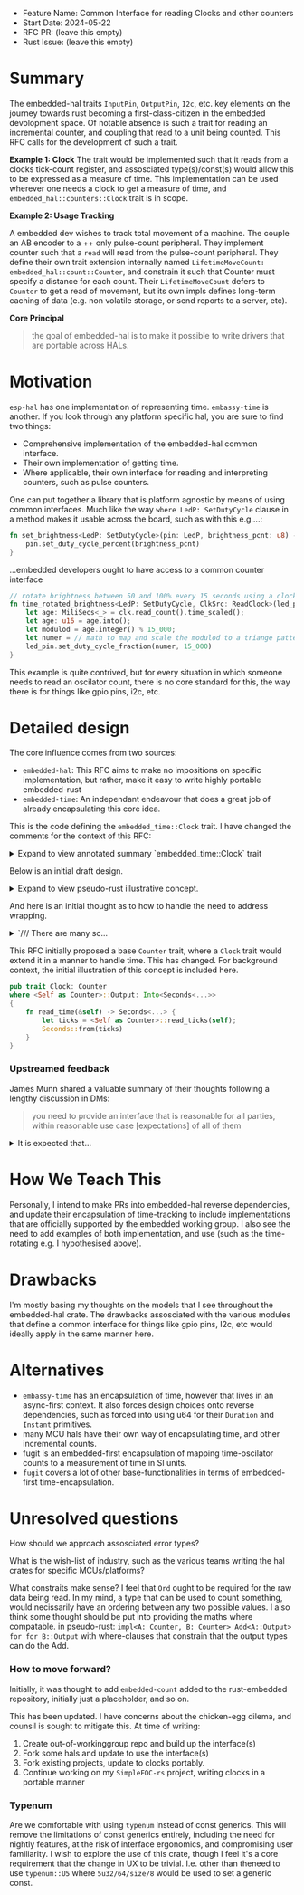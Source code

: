 - Feature Name: Common Interface for reading Clocks and other counters
- Start Date: 2024-05-22
- RFC PR: (leave this empty)
- Rust Issue: (leave this empty)

# Summary
[summary]: #summary

The embedded-hal traits `InputPin`, `OutputPin`, `I2c`, etc. key elements on the journey towards rust becoming
a first-class-citizen in the embedded devolopment space. Of notable absence is such a trait for reading an incremental counter,
and coupling that read to a unit being counted. This RFC calls for the development of such a trait. 

**Example 1: Clock**
The trait would be implemented such that it reads from a clocks tick-count register, and assosciated type(s)/const(s) would allow
this to be expressed as a measure of time. This implementation can be used wherever one needs a clock to get a measure of time, and
`embedded_hal::counters::Clock` trait is in scope.

**Example 2: Usage Tracking**

A embedded dev wishes to track total movement of a machine. The couple an AB encoder to a ++ only pulse-count peripheral. 
They implement counter such that a `read` will read from the pulse-count peripheral. They define their own trait extension internally
named `LifetimeMoveCount: embedded_hal::count::Counter`, and constrain it such that Counter must specify a distance for each count.
Their `LifetimeMoveCount` defers to `Counter` to get a read of movement, but its own impls defines long-term caching of data (e.g. 
non volatile storage, or send reports to a server, etc). 

**Core Principal**

> the goal of embedded-hal is to make it possible to write drivers that are portable across HALs.



# Motivation
[motivation]: #motivation

`esp-hal` has one implementation of representing time. `embassy-time` is another. If you look through any platform specific hal, 
you are sure to find two things:

- Comprehensive implementation of the embedded-hal common interface.
- Their own implementation of getting time.
- Where applicable, their own interface for reading and interpreting counters, such as pulse counters.

One can put together a library that is platform agnostic by means of using common interfaces. Much like the way
`where LedP: SetDutyCycle` clause in a method makes it usable across the board, such as with this e.g....:

```rust
fn set_brightness<LedP: SetDutyCycle>(pin: LedP, brightness_pcnt: u8) -> Encoder {
    pin.set_duty_cycle_percent(brightness_pcnt)
}
```

...embedded developers ought to have access to a common counter interface

```rust
// rotate brightness between 50 and 100% every 15 seconds using a clock-specific extension of a counting interface.
fn time_rotated_brightness<LedP: SetDutyCycle, ClkSrc: ReadClock>(led_pin: LedP, clk: ClkSrc) {
    let age: MiliSecs<_> = clk.read_count().time_scaled();
    let age: u16 = age.into();
    let modulod = age.integer() % 15_000;
    let numer = // math to map and scale the modulod to a triange pattern between 7_500 and 15_000
    led_pin.set_duty_cycle_fraction(numer, 15_000)
}
```

This example is quite contrived, but for every situation in which someone needs to read an oscilator count, there is no core
standard for this, the way there is for things like gpio pins, i2c, etc.

# Detailed design
[design]: #detailed-design

The core influence comes from two sources:

- `embedded-hal`: This RFC aims to make no impositions on specific implementation, but rather, make it easy to write highly portable embedded-rust
- `embedded-time`: An independant endeavour that does a great job of already encapsulating this core idea.

This is the code defining the `embedded_time::Clock` trait. I have changed the comments for the context of this RFC:

<details>
<summary> Expand to view annotated summary `embedded_time::Clock` trait </summary>

```rust
// I would rename this. A consistent oscilator is not necisarily a clock. It could be a PWM at 50% duty cycle,
// or an ab encoder tracking total distance moved, etc. The only assumption is that it is an incremental counter, and that
// each increment has a specific meaning (be it a meanure of time, distance, etc.).
pub trait Clock: Sized {

    // This `T` assosciated type is constrained to u32 or u64. I agree with constraining to an unsigned integer, but I am of the
    // opinion that it can be _any_ unsigned integer; It shall be the decision of the implementor to choose the type.
    // 
    // In addition, maybe integers-only as too limiting, as exotic types like `Wrapper(u32)` should be available. The guiding
    // principal here is "You are reading a thing that counts the number of occurances of an event." Unsigned integers make 
    // the most sense on what to reach for, but that should be a decision for the implementor.
    type T: TimeInt + Hash;

    // The original code runs its own fraction implementation. Strictly with respect to time, I feel using `fugit` is more
    // prudent.
    //
    // More broadly, I feel this should be an encapsulation of an interval. An interval could be a measure of time, a distance,
    // angle, and so on, depending on what is being counted.
    // 
    // I feel this should remain a compile-time defined statement. 
    const SCALING_FACTOR: Fraction;

    // With respect to assosciated types for errors, the question that defines the design choices made should be "What is best
    // for creating a standardised interface?"

    // I would rename this to `try_read`. I would also like to raise the idea of mirroring the standard `Read` pattern, where
    // it's not a return value that's used, but rather a passid in `&mut`. At its core, this interface should encapsulate
    // the reading of a count that increments, tightly coupled to an encapsulation of what is being counted. This implies:
    //  - it can read time: An implementation of this trait would define a duration-per-count
    //  - it can read absolute movement: each increment would correspond to a distance.
    //  - it is a _reader_: but is it different enough to `Read` implementors that it merits different patterns?
    //  - it reads _generic_ units: the notion of `now` and `time` are implementation dependant
    fn try_now(&self) -> Result<Instant<Self>, Error>;

    // Not exactly sure about how to read into this, or what should be done. Will update this part of RFC in response to
    // questions, feedback, and any further insight I gather. My thinking is anything that respembles construction or 
    // initialisation is out, much the same as any other trait in embedded-hal.
    fn new_timer<Dur: Duration>(
        &self,
        duration: Dur,
    ) -> Timer<param::OneShot, param::Armed, Self, Dur>
    where
        Dur: FixedPoint,
    {
        Timer::<param::None, param::None, Self, Dur>::new(&self, duration)
    }
}
```

</details>

Below is an initial draft design.

<details>
<summary>Expand to view pseudo-rust illustrative concept. </summary>

```rust
/// Base encapsulation for reading a clock perihpereal. Intended typical use-case is 
/// a HAL implementation adds this trait to a HAL type, and uses this interface to 
/// read a clock/timer register. Through implementation of this trait, this object 
/// will carry with it the means to read a clocks tick counter, and communicate the 
/// total duration this represents.
pub trait TimeCount: Sized {
    /// Typically u32 or u64 (or held within a type-wrapper) that corresponds with the 
    /// data type held within the peripheral register being read. 
    type RawData;

    /// The length of time that each clock-tick measures. Setting up a clock with a 80MHz, 
    /// a HAL might opt to set this as `fugit::TimerDuration<Self::RawData, 1, 80_000_000>`.
    ///
    /// Another option might something that expresses the measure as a frequency, in which
    /// case, something that encapsulates "eighty million" (as opposed to "one eighty 
    /// millionth").
    ///
    /// META: This might merit being a const instead.
    /// META: Should it also be documented about the Mul constraint?
    type TickMeasure: Duration + Mul<Self::RawData, Output = Self::TimeMeasure> + Default;

    /// A combinasion of raw count and measure. 80k ticks with 80MHz => 1 second.
    type TimeMeasure: Duration;


    /// Intended as an interface to a raw-register read.
    fn try_now_raw(&self) -> Result<Self::RawData, crate::clock::Error>;

    /// Interprates the tick-count of `try_now_raw`, and scales based on `TickMeasure` 
    fn try_now(&self) -> Result<Self::TimeMeasure, crate::clock::Error> {
        Self::TickMeasure::default() * self.try_now_raw()?
    }
}
```

</details>

And here is an initial thought as to how to handle the need to address wrapping.

<details>
<summary>`/// There are many sc...</summary>

```rust
/// There are many scenarios where a time-based tick-counter needs to handle the case
/// where the counter overflows. This trait is intended to provide a HAL with the means
/// of providing a `TimeCount` implementor with specialised interupt-based overflow
/// tracking. 
pub trait TimeWrap: TimeCount {
    /// A HAL implementation might register the provided method to handle an overflow
    /// interupt and increment a field that tracks overflow.
    ///
    /// META: I honestly don't know the best way to do this. This might prove to be
    ///       a key technical challenge
    fn register_wrap_interupt(self, ???);
}
```
</details>

This RFC initially proposed a base `Counter` trait, where a `Clock` trait would extend
it in a manner to handle time. This has changed. For background context, the initial
illustration of this concept is included here.

```rust
pub trait Clock: Counter
where <Self as Counter>::Output: Into<Seconds<...>>
{
    fn read_time(&self) -> Seconds<...> {
        let ticks = <Self as Counter>::read_ticks(self);
        Seconds::from(ticks)
    }
}
```

### Upstreamed feedback

James Munn shared a valuable summary of their thoughts following a lengthy discussion in DMs:

> you need to provide an interface that is reasonable for all parties, within reasonable use case [expectations] of all of them

<details>
<summary>It is expected that...</summary>

- ..a timer/counter will need to be shared - there are relatively few of them on many chips
- ..users will want high precision in some cases, 1k-1M are very reasonable number
- ..some timers have a limited range - 16/24/32 bit are common, but many chips only have 16/24
- ..programs will be expected for months to years at a time
- ..some users want to use the lowest possible power design they can
- ..not all chips have atomics, and may need to use critical sections
- ..users may have other interrupts, some of which may have higher priority than your timer/counter interrupt
- ..users may want to use a global timer inside of other interrupts

</details>


# How We Teach This
[how-we-teach-this]: #how-we-teach-this

Personally, I intend to make PRs into embedded-hal reverse dependencies, and update their encapsulation of time-tracking
to include implementations that are officially supported by the embedded working group. I also see the need to add examples
of both implementation, and use (such as the time-rotating e.g. I hypothesised above).

# Drawbacks
[drawbacks]: #drawbacks

I'm mostly basing my thoughts on the models that I see throughout the embedded-hal crate. The drawbacks assosciated with the
various modules that define a common interface for things like gpio pins, I2c, etc would ideally apply in the same manner here.

# Alternatives
[alternatives]: #alternatives

- `embassy-time` has an encapsulation of time, however that lives in an async-first context. It also forces design
choices onto reverse dependencies, such as forced into using u64 for their `Duration` and `Instant` primitives.
- many MCU hals have their own way of encapsulating time, and other incremental counts.
- fugit is an embedded-first encapsulation of mapping time-oscilator counts to a measurement of time in SI units.
- `fugit` covers a lot of other base-functionalities in terms of embedded-first time-encapsulation.


# Unresolved questions
[unresolved]: #unresolved-questions


How should we approach assosciated error types?

What is the wish-list of industry, such as the various teams writing the hal crates for specific MCUs/platforms?

What constraits make sense? I feel that `Ord` ought to be required for the raw data being read. In my mind, a type that can
be used to count something, would necissarily have an ordering between any two possible values. I also think some thought should
be put into providing the maths where compatable. in pseudo-rust: `impl<A: Counter, B: Counter> Add<A::Output> for for B::Output`
with where-clauses that constrain that the output types can do the Add.

### How to move forward?

Initially, it was thought to add `embedded-count` added to the rust-embedded repository, initially just a placeholder, and so on.

This has been updated. I have concerns about the chicken-egg dilema, and counsil is sought to mitigate this. At time of writing:

1. Create out-of-workinggroup repo and build up the interface(s)
2. Fork some hals and update to use the interface(s)
3. Fork existing projects, update to clocks portably.
4. Continue working on my `SimpleFOC-rs` project, writing clocks in a portable manner

### Typenum

Are we comfortable with using `typenum` instead of const generics. This will remove the limitations of const generics
entirely, including the need for nightly features, at the risk of interface ergonomics, and compromising user familiarity.
I wish to explore the use of this crate, though I feel it's a core requirement that the change in UX to be trivial. I.e. other
than theneed to use `typenum::U5` where `5u32/64/size/8` would be used to set a generic const.
